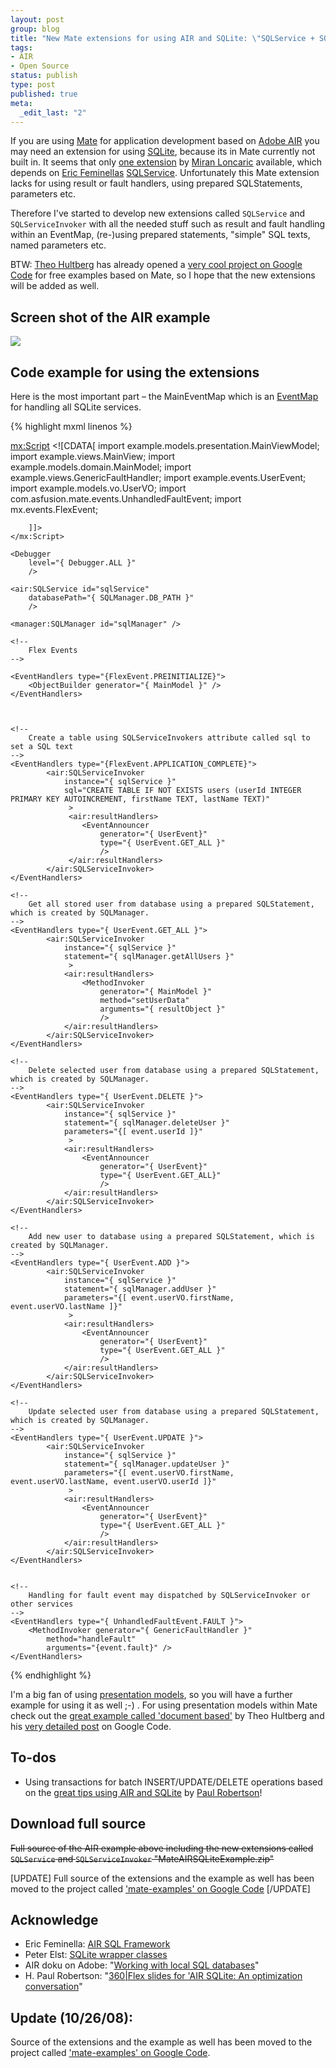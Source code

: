 ```yaml
--- 
layout: post
group: blog
title: "New Mate extensions for using AIR and SQLite: \"SQLService + SQLServiceInvoker\""
tags: 
- AIR
- Open Source
status: publish
type: post
published: true
meta: 
  _edit_last: "2"
---
```


If you are using [Mate](http://mate.asfusion.com/) for application development based on [Adobe AIR](http://www.adobe.com/products/air/) you may need an extension for using [SQLite](http://sqlite.org/), because its in Mate currently not built in. It seems that only [one extension](http://www.freewebtown.com/mloncaric/mate/SQLServiceInvoker.as) by [Miran Loncaric](http://miran.nonlogic.org/) available, which depends on [Eric Feminellas](http://www.ericfeminella.com/blog/) [SQLService](http://www.ericfeminella.com/blog/actionscript-3-apis). Unfortunately this Mate extension lacks for using result or fault handlers, using prepared SQLStatements, parameters etc.

<!--more-->

Therefore I've started to develop new extensions called `SQLService` and `SQLServiceInvoker` with all the needed stuff such as result and fault handling within an EventMap, (re-)using prepared statements, "simple" SQL texts, named parameters etc.

BTW: [Theo Hultberg](http://blog.iconara.net) has already opened a [very cool project on Google Code](http://code.google.com/p/mate-examples/) for free examples based on Mate, so I hope that the new extensions will be added as well.

## Screen shot of the AIR example

![](/blog/uploads/2008/10/04/mateAIRSQLiteExample.png)

## Code example for using the extensions

Here is the most important part – the MainEventMap which is an [EventMap](http://mate.asfusion.com/page/documentation/tags/eventmap) for handling all SQLite services.

{% highlight mxml linenos %}
<?xml version="1.0" encoding="utf-8"?>
<!--
*
* Mate extensions called "SQLService" and "SQLServiceInvoker" for using AIR and SQLite
*
* @author	Jens Krause [ www.websector.de/blog ]
*
-->
<EventMap
	xmlns:mx="http://www.adobe.com/2006/mxml"
	xmlns="http://mate.asfusion.com/"
	xmlns:air="de.websector.mate.extensions.air.*"
	xmlns:manager="example.models.manager.*"
	xmlns:data="flash.data.*">
	<mx:Script>
		<![CDATA[
			import example.models.presentation.MainViewModel;
			import example.views.MainView;
			import example.models.domain.MainModel;
			import example.views.GenericFaultHandler;
			import example.events.UserEvent;
			import example.models.vo.UserVO;
			import com.asfusion.mate.events.UnhandledFaultEvent;
			import mx.events.FlexEvent;

		]]>
	</mx:Script>

	<Debugger
		level="{ Debugger.ALL }"
		/>

	<air:SQLService id="sqlService"
	 	databasePath="{ SQLManager.DB_PATH }"
		/>

	<manager:SQLManager id="sqlManager" />

	<!--
		Flex Events
	-->

	<EventHandlers type="{FlexEvent.PREINITIALIZE}">
		<ObjectBuilder generator="{ MainModel }" />
	</EventHandlers>



	<!--
		Create a table using SQLServiceInvokers attribute called sql to set a SQL text
	-->
	<EventHandlers type="{FlexEvent.APPLICATION_COMPLETE}">
			<air:SQLServiceInvoker
				instance="{ sqlService }"
				sql="CREATE TABLE IF NOT EXISTS users (userId INTEGER PRIMARY KEY AUTOINCREMENT, firstName TEXT, lastName TEXT)"
				 >
				 <air:resultHandlers>
				 	<EventAnnouncer
						generator="{ UserEvent}"
						type="{ UserEvent.GET_ALL }"
						/>
				 </air:resultHandlers>
			</air:SQLServiceInvoker>
	</EventHandlers>

	<!--
		Get all stored user from database using a prepared SQLStatement, which is created by SQLManager.
	-->
	<EventHandlers type="{ UserEvent.GET_ALL }">
			<air:SQLServiceInvoker
				instance="{ sqlService }"
				statement="{ sqlManager.getAllUsers }"
				 >
				<air:resultHandlers>
					<MethodInvoker
						generator="{ MainModel }"
						method="setUserData"
						arguments="{ resultObject }"
						/>
	        	</air:resultHandlers>
			</air:SQLServiceInvoker>
	</EventHandlers>

	<!--
		Delete selected user from database using a prepared SQLStatement, which is created by SQLManager.
	-->
	<EventHandlers type="{ UserEvent.DELETE }">
			<air:SQLServiceInvoker
				instance="{ sqlService }"
				statement="{ sqlManager.deleteUser }"
				parameters="{[ event.userId ]}"
				 >
				<air:resultHandlers>
					<EventAnnouncer
						generator="{ UserEvent}"
						type="{ UserEvent.GET_ALL}"
						/>
	        	</air:resultHandlers>
			</air:SQLServiceInvoker>
	</EventHandlers>

	<!--
		Add new user to database using a prepared SQLStatement, which is created by SQLManager.
	-->
	<EventHandlers type="{ UserEvent.ADD }">
			<air:SQLServiceInvoker
				instance="{ sqlService }"
				statement="{ sqlManager.addUser }"
				parameters="{[ event.userVO.firstName, event.userVO.lastName ]}"
				 >
				<air:resultHandlers>
					<EventAnnouncer
						generator="{ UserEvent}"
						type="{ UserEvent.GET_ALL }"
						/>
	        	</air:resultHandlers>
			</air:SQLServiceInvoker>
	</EventHandlers>

	<!--
		Update selected user from database using a prepared SQLStatement, which is created by SQLManager.
	-->
	<EventHandlers type="{ UserEvent.UPDATE }">
			<air:SQLServiceInvoker
				instance="{ sqlService }"
				statement="{ sqlManager.updateUser }"
				parameters="{[ event.userVO.firstName, event.userVO.lastName, event.userVO.userId ]}"
				 >
				<air:resultHandlers>
					<EventAnnouncer
						generator="{ UserEvent}"
						type="{ UserEvent.GET_ALL }"
						/>
	        	</air:resultHandlers>
			</air:SQLServiceInvoker>
	</EventHandlers>


	<!--
		Handling for fault event may dispatched by SQLServiceInvoker or other services
	-->
	<EventHandlers type="{ UnhandledFaultEvent.FAULT }">
		<MethodInvoker generator="{ GenericFaultHandler }"
			method="handleFault"
			arguments="{event.fault}" />
	</EventHandlers>
</EventMap>
{% endhighlight %}

I'm a big fan of using [presentation models](http://martinfowler.com/eaaDev/PresentationModel.html), so you will have a further example for using it as well ;-) . For using presentation models within Mate check out the [great example called 'document based'](http://blog.iconara.net/2008/09/30/creating-a-document-based-application-with-mate/) by Theo Hultberg  and his [very detailed post](http://code.google.com/p/mate-examples/wiki/PresentationModel) on Google Code.

## To-dos

*   Using transactions for batch INSERT/UPDATE/DELETE operations based on the [great tips using AIR and SQLite](http://probertson.com/articles/2008/08/22/360flex-slides-for-air-sqlite-optimization-conversation/) by [Paul Robertson](http://probertson.com/)!

## Download full source

<strike>Full source of the AIR example above including the new extensions called `SQLService` and `SQLServiceInvoker` "MateAIRSQLiteExample.zip"</strike>

[UPDATE] Full source of the extensions and the example as well has been moved to the project called ['mate-examples' on Google Code](http://code.google.com/p/mate-examples/) [/UPDATE]

## Acknowledge

*   Eric Feminella: [AIR SQL Framework](http://www.ericfeminella.com/blog/2008/09/29/air-sql-framework/)
*   Peter Elst: [SQLite wrapper classes](http://www.peterelst.com/blog/2008/04/07/introduction-to-sqlite-in-adobe-air/)
*   AIR doku on Adobe: "[Working with local SQL databases](http://help.adobe.com/en_US/AIR/1.1/devappshtml/WS5b3ccc516d4fbf351e63e3d118676a5497-7fb4.html)"
*   H. Paul Robertson: "[360|Flex slides for 'AIR SQLite: An optimization conversation](http://probertson.com/articles/2008/08/22/360flex-slides-for-air-sqlite-optimization-conversation/)"

## Update (10/26/08):

Source of the extensions and the example as well has been moved to the project called ['mate-examples' on Google Code](http://code.google.com/p/mate-examples/).